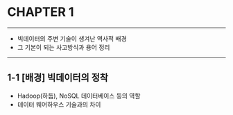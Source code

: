 # CHAPTER 1

---

- 빅데이터의 주변 기술이 생겨난 역사적 배경
- 그 기본이 되는 사고방식과 용어 정리

---

## 1-1 [배경] 빅데이터의 정착

- Hadoop(하둡), NoSQL 데이터베이스 등의 역할
- 데이터 웨어하우스 기술과의 차이